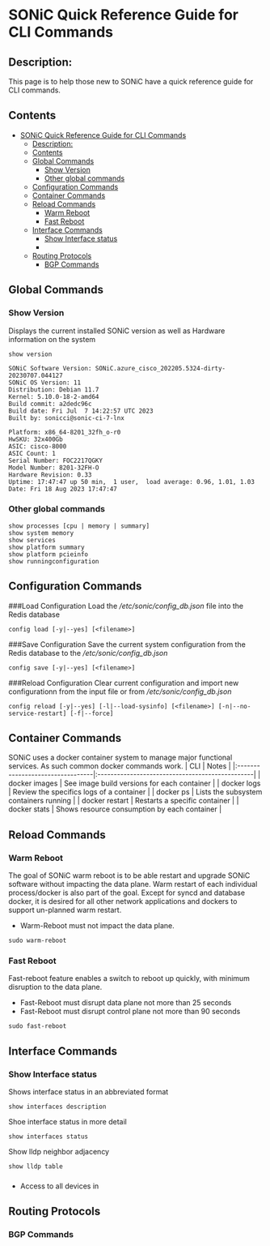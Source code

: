 # SONiC Quick Reference Guide for CLI Commands
## Description: 
This page is to help those new to SONiC have a quick reference guide for CLI commands. 

## Contents
- [SONiC Quick Reference Guide for CLI Commands](#sonic-quick-reference-guide-for-cli-commands)
  - [Description:](#description)
  - [Contents](#contents)
  - [Global Commands](#global-commands)
    - [Show Version](#show-version)
    - [Other global commands](#other-global-commands)
  - [Configuration Commands](#configuration-commands)
  - [Container Commands](#container-commands)
  - [Reload Commands](#reload-commands)
    - [Warm Reboot](#warm-reboot)
    - [Fast Reboot](#fast-reboot)
  - [Interface Commands](#interface-commands)
    - [Show Interface status](#show-interface-status)
    - [](#)
  - [Routing Protocols](#routing-protocols)
    - [BGP Commands](#bgp-commands)
  
## Global Commands

### Show Version

Displays the current installed SONiC version as well as Hardware information on the system
```
show version
```

```
SONiC Software Version: SONiC.azure_cisco_202205.5324-dirty-20230707.044127
SONiC OS Version: 11
Distribution: Debian 11.7
Kernel: 5.10.0-18-2-amd64
Build commit: a2dedc96c
Build date: Fri Jul  7 14:22:57 UTC 2023
Built by: sonicci@sonic-ci-7-lnx

Platform: x86_64-8201_32fh_o-r0
HwSKU: 32x400Gb
ASIC: cisco-8000
ASIC Count: 1
Serial Number: FOC2217QGKY
Model Number: 8201-32FH-O
Hardware Revision: 0.33
Uptime: 17:47:47 up 50 min,  1 user,  load average: 0.96, 1.01, 1.03
Date: Fri 18 Aug 2023 17:47:47
```
### Other global commands
```
show processes [cpu | memory | summary]
show system memory
show services
show platform summary
show platform pcieinfo
show runningconfiguration
```

## Configuration Commands

###Load Configuration
Load the */etc/sonic/config_db.json* file into the Redis database
```
config load [-y|--yes] [<filename>]
```

###Save Configuration
Save the current system configuration from the Redis database to the */etc/sonic/config_db.json*
```
config save [-y|--yes] [<filename>]
```

###Reload Configuration
Clear current configuration and import new configurationn from the input file or from */etc/sonic/config_db.json*
```
config reload [-y|--yes] [-l|--load-sysinfo] [<filename>] [-n|--no-service-restart] [-f|--force]
```


## Container Commands

SONiC uses a docker container system to manage major functional services. As such common docker commands work.
| CLI                              | Notes                                           |
|:---------------------------------|:------------------------------------------------|
| docker images                    | See image build versions for each container     |
| docker logs <container>          | Review the specifics logs of a container        |
| docker ps                        | Lists the subsystem containers running          |
| docker restart <container>       | Restarts a specific container                   |
| docker stats                     | Shows resource consumption by each container    |


## Reload Commands
### Warm Reboot
The goal of SONiC warm reboot is to be able restart and upgrade SONiC software without impacting the data plane. Warm restart of each individual process/docker is also part of the goal. Except for syncd and database docker, it is desired for all other network applications and dockers to support un-planned warm restart.
  - Warm-Reboot must not impact the data plane.

```
sudo warm-reboot
```

### Fast Reboot
Fast-reboot feature enables a switch to reboot up quickly, with minimum disruption to the data plane.
  - Fast-Reboot must disrupt data plane not more than 25 seconds
  - Fast-Reboot must disrupt control plane not more than 90 seconds
    
```
sudo fast-reboot
```

## Interface Commands

### Show Interface status
Shows interface status in an abbreviated format
```
show interfaces description
```
Shoe interface status in more detail
```
show interfaces status
```

Show lldp neighbor adjacency 
```
show lldp table
```

### 

* Access to all devices in

## Routing Protocols

### BGP Commands

